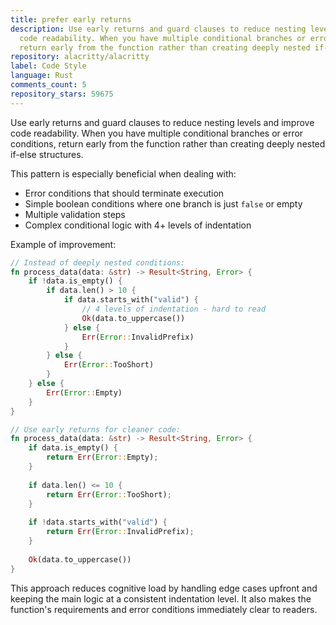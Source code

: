 ```yaml
---
title: prefer early returns
description: Use early returns and guard clauses to reduce nesting levels and improve
  code readability. When you have multiple conditional branches or error conditions,
  return early from the function rather than creating deeply nested if-else structures.
repository: alacritty/alacritty
label: Code Style
language: Rust
comments_count: 5
repository_stars: 59675
---
```


Use early returns and guard clauses to reduce nesting levels and improve code readability. When you have multiple conditional branches or error conditions, return early from the function rather than creating deeply nested if-else structures.

This pattern is especially beneficial when dealing with:
- Error conditions that should terminate execution
- Simple boolean conditions where one branch is just `false` or empty
- Multiple validation steps
- Complex conditional logic with 4+ levels of indentation

Example of improvement:
```rust
// Instead of deeply nested conditions:
fn process_data(data: &str) -> Result<String, Error> {
    if !data.is_empty() {
        if data.len() > 10 {
            if data.starts_with("valid") {
                // 4 levels of indentation - hard to read
                Ok(data.to_uppercase())
            } else {
                Err(Error::InvalidPrefix)
            }
        } else {
            Err(Error::TooShort)
        }
    } else {
        Err(Error::Empty)
    }
}

// Use early returns for cleaner code:
fn process_data(data: &str) -> Result<String, Error> {
    if data.is_empty() {
        return Err(Error::Empty);
    }
    
    if data.len() <= 10 {
        return Err(Error::TooShort);
    }
    
    if !data.starts_with("valid") {
        return Err(Error::InvalidPrefix);
    }
    
    Ok(data.to_uppercase())
}
```

This approach reduces cognitive load by handling edge cases upfront and keeping the main logic at a consistent indentation level. It also makes the function's requirements and error conditions immediately clear to readers.